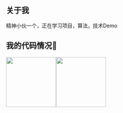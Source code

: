 ## 关于我
精神小伙一个，正在学习项目，算法，技术Demo

<div align=center>

<!--
**huihuihuihuicyh/huihuihuihuicyh** is a ✨ _special_ ✨ repository because its `README.md` (this file) appears on your GitHub profile.

Here are some ideas to get you started:

- 🔭 I’m currently working on ...
- 🌱 I’m currently learning ...
- 👯 I’m looking to collaborate on ...
- 🤔 I’m looking for help with ...
- 💬 Ask me about ...
- 📫 How to reach me: ...
- 😄 Pronouns: ...
- ⚡ Fun fact: ...
-->
  </div>
  
  ## 我的代码情况🤣

<img align="" height="137px" src="https://github-readme-stats.vercel.app/api?username=huihuihuihuicyh&hide_title=true&hide_border=true&show_icons=true&include_all_commits=true&line_height=21&theme=graywhite" /><img align="" height="137px" src="https://github-readme-stats.vercel.app/api/top-langs/?username=huihuihuihuicyh&hide_title=true&hide_border=true&layout=compact&theme=graywhite&locale=cn" />

